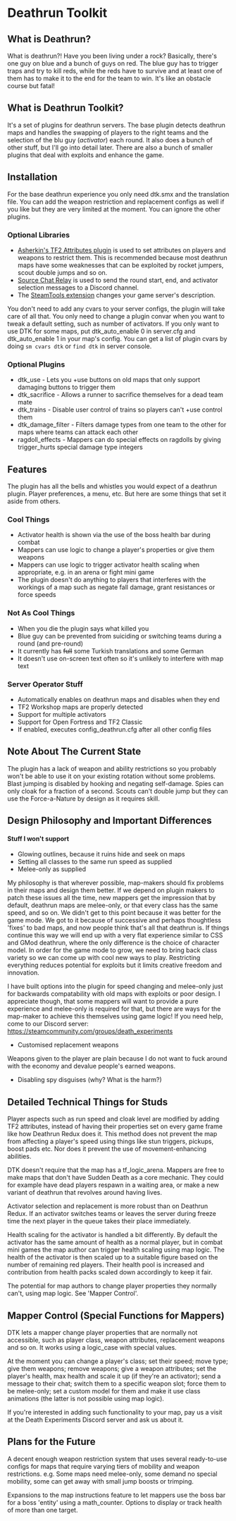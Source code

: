 # Deathrun Toolkit

## What is Deathrun?

What is deathrun?! Have you been living under a rock?
Basically, there's one guy on blue and a bunch of guys on red. The blue guy has to trigger traps and try to kill reds, while the reds have to survive and at least one of them has to make it to the end for the team to win. It's like an obstacle course but fatal!

## What is Deathrun Toolkit?

It's a set of plugins for deathrun servers. The base plugin detects deathrun maps and handles the swapping of players to the right teams and the selection of the blu guy (_activator_) each round. It also does a bunch of other stuff, but I'll go into detail later. There are also a bunch of smaller plugins that deal with exploits and enhance the game.

## Installation

For the base deathrun experience you only need dtk.smx and the translation file. You can add the weapon restriction and replacement configs as well if you like but they are very limited at the moment. You can ignore the other plugins. 

### Optional Libraries
- [Asherkin's TF2 Attributes plugin](https://forums.alliedmods.net/showthread.php?t=210221) is used to set attributes on players and weapons to restrict them. This is recommended because most deathrun maps have some weaknesses that can be exploited by rocket jumpers, scout double jumps and so on.
- [Source Chat Relay](https://forums.alliedmods.net/showthread.php?p=2617899) is used to send the round start, end, and activator selection messages to a Discord channel.
- The [SteamTools extension](https://forums.alliedmods.net/showthread.php?t=236206) changes your game server's description.

You don't need to add any cvars to your server configs, the plugin will take care of all that. You only need to change a plugin convar when you want to tweak a default setting, such as number of activators. If you only want to use DTK for some maps, put dtk_auto_enable 0 in server.cfg and dtk_auto_enable 1 in your map's config. You can get a list of plugin cvars by doing `sm cvars dtk` or `find dtk` in server console.

### Optional Plugins

* dtk_use - Lets you +use buttons on old maps that only support damaging buttons to trigger them
* dtk_sacrifice - Allows a runner to sacrifice themselves for a dead team mate
* dtk_trains - Disable user control of trains so players can't +use control them
* dtk_damage_filter - Filters damage types from one team to the other for maps where teams can attack each other
* ragdoll_effects - Mappers can do special effects on ragdolls by giving trigger_hurts special damage type integers

## Features

The plugin has all the bells and whistles you would expect of a deathrun plugin. Player preferences, a menu, etc. But here are some things that set it aside from others.

### Cool Things

* Activator health is shown via the use of the boss health bar during combat
* Mappers can use logic to change a player's properties or give them weapons
* Mappers can use logic to trigger activator health scaling when appropriate, e.g. in an arena or fight mini game
* The plugin doesn't do anything to players that interferes with the workings of a map such as negate fall damage, grant resistances or force speeds

### Not As Cool Things

* When you die the plugin says what killed you
* Blue guy can be prevented from suiciding or switching teams during a round (and pre-round)
* It currently has ~~full~~ some Turkish translations and some German
* It doesn't use on-screen text often so it's unlikely to interfere with map text

### Server Operator Stuff

* Automatically enables on deathrun maps and disables when they end
* TF2 Workshop maps are properly detected
* Support for multiple activators
* Support for Open Fortress and TF2 Classic
* If enabled, executes config_deathrun.cfg after all other config files

## Note About The Current State

The plugin has a lack of weapon and ability restrictions so you probably won't be able to use it on your existing rotation without some problems. Blast jumping is disabled by hooking and negating self-damage. Spies can only cloak for a fraction of a second. Scouts can't double jump but they can use the Force-a-Nature by design as it requires skill. 

## Design Philosophy and Important Differences

#### Stuff I won't support

* Glowing outlines, because it ruins hide and seek on maps
* Setting all classes to the same run speed as supplied
* Melee-only as supplied

My philosophy is that wherever possible, map-makers should fix problems in their maps and design them better. If we depend on plugin makers to patch these issues all the time, new mappers get the impression that by default, deathrun maps are melee-only, or that every class has the same speed, and so on. We didn't get to this point because it was better for the game mode. We got to it because of successive and perhaps thoughtless 'fixes' to bad maps, and now people think that's all that deathrun is. If things continue this way we will end up with a very flat experience similar to CSS and GMod deathrun, where the only difference is the choice of character model. In order for the game mode to grow, we need to bring back class variety so we can come up with cool new ways to play. Restricting everything reduces potential for exploits but it limits creative freedom and innovation.

I have built options into the plugin for speed changing and melee-only just for backwards compatability with old maps with exploits or poor design. I appreciate though, that some mappers will want to provide a pure experience and melee-only is required for that, but there are ways for the map-maker to achieve this themselves using game logic! If you need help, come to our Discord server: https://steamcommunity.com/groups/death_experiments

* Customised replacement weapons

Weapons given to the player are plain because I do not want to fuck around with the economy and devalue people's earned weapons.

* Disabling spy disguises (why? What is the harm?)

## Detailed Technical Things for Studs

Player aspects such as run speed and cloak level are modified by adding TF2 attributes, instead of having their properties set on every game frame like how Deathrun Redux does it. This method does not prevent the map from affecting a player's speed using things like stun triggers, pickups, boost pads etc. Nor does it prevent the use of movement-enhancing abilities.

DTK doesn't require that the map has a tf_logic_arena. Mappers are free to make maps that don't have Sudden Death as a core mechanic. They could for example have dead players respawn in a waiting area, or make a new variant of deathrun that revolves around having lives.

Activator selection and replacement is more robust than on Deathrun Redux. If an activator switches teams or leaves the server during freeze time the next player in the queue takes their place immediately.

Health scaling for the activator is handled a bit differently. By default the activator has the same amount of health as a normal player, but in combat mini games the map author can trigger health scaling using map logic. The health of the activator is then scaled up to a suitable figure based on the number of remaining red players. Their health pool is increased and contribution from health packs scaled down accordingly to keep it fair. 

The potential for map authors to change player properties they normally can't, using map logic. See 'Mapper Control'.

## Mapper Control (Special Functions for Mappers)

DTK lets a mapper change player properties that are normally not accessible, such as player class, weapon attributes, replacement weapons and so on. It works using a logic_case with special values.

At the moment you can change a player's class; set their speed; move type; give them weapons; remove weapons; give a weapon attributes; set the player's health, max health and scale it up (if they're an activator); send a message to their chat; switch them to a specific weapon slot; force them to be melee-only; set a custom model for them and make it use class animations (the latter is not possible using map logic).

If you're interested in adding such functionality to your map, pay us a visit at the Death Experiments Discord server and ask us about it.

## Plans for the Future

A decent enough weapon restriction system that uses several ready-to-use configs for maps that require varying tiers of mobility and weapon restrictions. e.g. Some maps need melee-only, some demand no special mobility, some can get away with small jump boosts or trimping.

Expansions to the map instructions feature to let mappers use the boss bar for a boss 'entity' using a math_counter. Options to display or track health of more
than one target.
